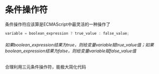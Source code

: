# 条件操作符

条件操作符应该算是ECMAScript中最灵活的一种操作了

```js
variable = boolean_expression ? true_value : false_value;

```

###### 如果boolean_expression结果为true，则给变量variable赋true_value值；如果boolean_expression结果为false，则给变量variable赋false_value值


合理利用三元条件操作符，能极大简化代码